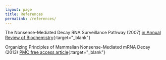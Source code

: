 ```yaml
---
layout: page
title: References
permalink: /references/
---
```


The Nonsense-Mediated Decay RNA Surveillance Pathway (2007)
[in Annual Review of Biochemistry](http://www.annualreviews.org/doi/abs/10.1146/annurev.biochem.76.050106.093909?rfr_dat=cr_pub%3Dpubmed&url_ver=Z39.88-2003&rfr_id=ori%3Arid%3Acrossref.org&journalCode=biochem){:target="_blank"}

Organizing Principles of Mammalian Nonsense-Mediated mRNA Decay (2013)
[PMC free access article](https://www.ncbi.nlm.nih.gov/pmc/articles/PMC4148824/){:target="_blank"}




